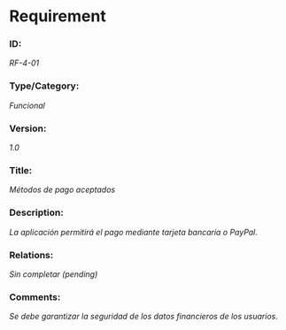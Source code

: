 # Requirement

### ID: 
_RF-4-01_

### Type/Category: 
_Funcional_

### Version: 
_1.0_

### Title: 
_Métodos de pago aceptados_

### Description: 
_La aplicación permitirá el pago mediante tarjeta bancaria o PayPal._

### Relations: 
_Sin completar (pending)_

### Comments: 
_Se debe garantizar la seguridad de los datos financieros de los usuarios._
